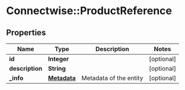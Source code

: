# Connectwise::ProductReference

## Properties
Name | Type | Description | Notes
------------ | ------------- | ------------- | -------------
**id** | **Integer** |  | [optional] 
**description** | **String** |  | [optional] 
**_info** | [**Metadata**](Metadata.md) | Metadata of the entity | [optional] 


